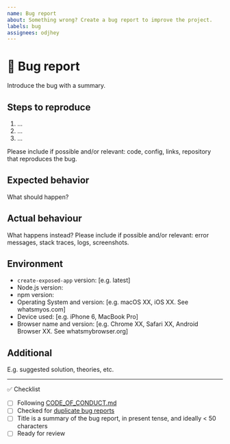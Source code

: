 ```yaml
---
name: Bug report
about: Something wrong? Create a bug report to improve the project.
labels: bug
assignees: odjhey
---
```


<!--
Thanks for contributing!
-->

# :bug: Bug report

Introduce the bug with a summary.

## Steps to reproduce

1. ...
2. ...
3. ...

Please include if possible and/or relevant: code, config, links, repository that reproduces the bug.

## Expected behavior

What should happen?

## Actual behaviour

What happens instead? Please include if possible and/or relevant: error messages, stack traces, logs, screenshots.

## Environment

<!-- Remove items that aren't relevant -->

- `create-exposed-app` version: [e.g. latest]
- Node.js version:
- npm version:
- Operating System and version: [e.g. macOS XX, iOS XX. See whatsmyos.com]
- Device used: [e.g. iPhone 6, MacBook Pro]
- Browser name and version: [e.g. Chrome XX, Safari XX, Android Browser XX. See whatsmybrowser.org]

## Additional

E.g. suggested solution, theories, etc.

---

:white_check_mark: Checklist

<!--
Feel free to submit now and complete the checklist items below later.
If you're unsure about anything, don't hesitate to ask. We're here to help!
-->

- [ ] Following [CODE_OF_CONDUCT.md](https://github.com/odjhey/base-cra-on-steroids/blob/master/CODE_OF_CONDUCT.md)
- [ ] Checked for [duplicate bug reports](https://github.com/odjhey/base-cra-on-steroids/issues?q=label%3Abug)
- [ ] Title is a summary of the bug report, in present tense, and ideally < 50 characters
- [ ] Ready for review

